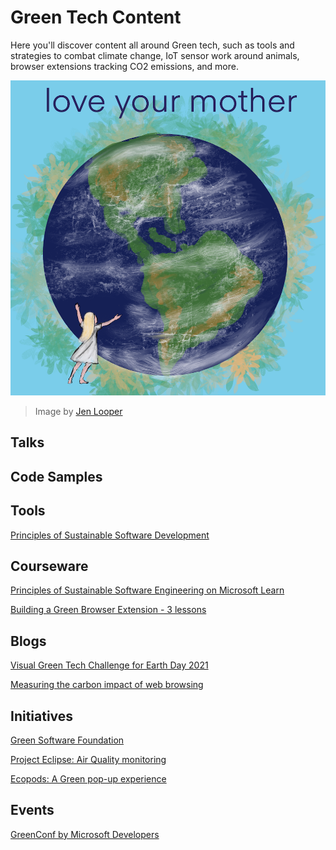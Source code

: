 # Green Tech Content

Here you'll discover content all around Green tech, such as tools and strategies to combat climate change, IoT sensor work around animals, browser extensions tracking CO2 emissions, and more.

![Love your mother!](images/green.png)
> Image by [Jen Looper](https://twitter.com/jenlooper)

## Talks

## Code Samples

## Tools

[Principles of Sustainable Software Development](https://principles.green/)

## Courseware

[Principles of Sustainable Software Engineering on Microsoft Learn](https://docs.microsoft.com/en-us/learn/modules/sustainable-software-engineering-overview/)

[Building a Green Browser Extension - 3 lessons](https://github.com/microsoft/Web-Dev-For-Beginners/tree/main/5-browser-extension)

## Blogs

[Visual Green Tech Challenge for Earth Day 2021](https://techcommunity.microsoft.com/t5/green-tech-blog/visualgreentech-challenge-earthday-2021/ba-p/2257548)

[Measuring the carbon impact of web browsing](https://devblogs.microsoft.com/sustainable-software/measuring-the-carbon-impact-of-web-browsing/)

## Initiatives

[Green Software Foundation](https://greensoftware.foundation/)

[Project Eclipse: Air Quality monitoring](https://www.microsoft.com/en-us/research/urban-innovation-research/)

[Ecopods: A Green pop-up experience](https://www.microsoft.com/en-us/research/project/ecopod/)

## Events

[GreenConf by Microsoft Developers](https://www.youtube.com/watch?v=D-spTjqAswA&ab_channel=MicrosoftDeveloper)


